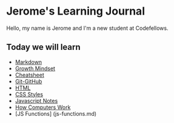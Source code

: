 # Jerome's Learning Journal

Hello, my name is Jerome and I'm a new student at Codefellows.

## Today we will learn
- [Markdown](markdown.md)
- [Growth Mindset](growth-mindset.md)
- [Cheatsheet](cheatsheet.md)
- [Git-GitHub](git-github.md)
- [HTML](html.md)
- [CSS Styles](css.md)
- [Javascript Notes](js.md)
- [How Computers Work](computers.md)
- [JS Functions] (js-functions.md)







